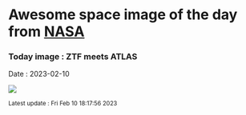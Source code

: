 
# Awesome space image of the day from [NASA](https://api.nasa.gov/)

### Today image : ZTF meets ATLAS
Date : 2023-02-10

![](https://apod.nasa.gov/apod/image/2302/C2022E3ZTFmeetsC2022U2Atlasbeschriftet1024.jpg)

<small>Latest update : Fri Feb 10 18:17:56 2023</small>
        